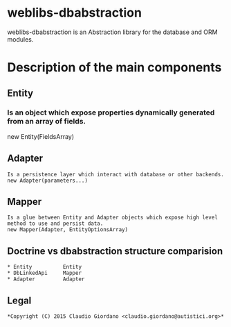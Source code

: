# weblibs-dbabstraction
weblibs-dbabstraction is an Abstraction library for the database and ORM modules.

# Description of the main components
## Entity
### Is an object which expose properties dynamically generated from an array of fields.
new Entity(FieldsArray)

## Adapter
    Is a persistence layer which interact with database or other backends.
    new Adapter(parameters...)

## Mapper
    Is a glue between Entity and Adapter objects which expose high level method to use and persist data.
    new Mapper(Adapter, EntityOptionsArray)

## Doctrine vs dbabstraction structure comparision
    * Entity          Entity
    * DbLinkedApi     Mapper
    * Adapter         Adapter

## Legal
    *Copyright (C) 2015 Claudio Giordano <claudio.giordano@autistici.org>*
